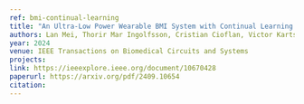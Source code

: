 ```yaml
---
ref: bmi-continual-learning
title: "An Ultra-Low Power Wearable BMI System with Continual Learning Capabilities"
authors: Lan Mei, Thorir Mar Ingolfsson, Cristian Cioflan, Victor Kartsch, Andrea Cossettini, Xiaying Wang, Luca Benini
year: 2024
venue: IEEE Transactions on Biomedical Circuits and Systems
projects:
link: https://ieeexplore.ieee.org/document/10670428
paperurl: https://arxiv.org/pdf/2409.10654
citation: 
---
```

